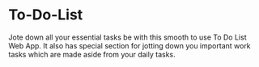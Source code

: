 # To-Do-List

Jote down all your essential tasks be with this smooth to use To Do List Web App.
It also has special section for jotting down you important work tasks which are made aside from your daily tasks.
